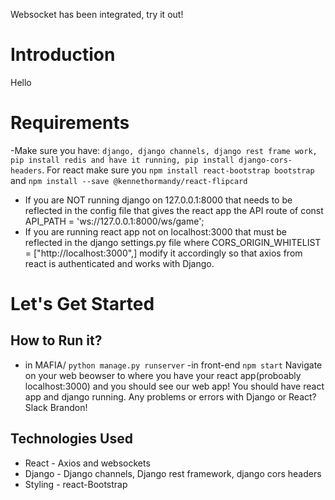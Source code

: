 Websocket has been integrated, try it out!

# Introduction
Hello
# Requirements
-Make sure you have: `django, django channels, django rest frame work, pip install redis and have it running, pip install django-cors-headers`. For react make sure you `npm install react-bootstrap bootstrap` and `npm install --save @kennethormandy/react-flipcard`

 

- If you are NOT running django on 127.0.0.1:8000 that needs to be reflected in the config file that gives the react app the API route of 
  const API_PATH = 'ws://127.0.0.1:8000/ws/game';
- If you are running react app not on localhost:3000 that must be reflected in the django settings.py file where CORS_ORIGIN_WHITELIST =    ["http://localhost:3000",] modify it accordingly so that axios from react is authenticated and works with Django.

# Let's Get Started

## How to Run it?
  - in MAFIA/ `python manage.py runserver`
  -in front-end `npm start`
  Navigate on your web beowser to where you have your react app(proboably localhost:3000) and you should see our web app!
  You should have react app and django running. Any problems or errors with Django or React? Slack Brandon!

## Technologies Used
- React - Axios and websockets
- Django - Django channels, Django rest framework, django cors headers
- Styling - react-Bootstrap 
